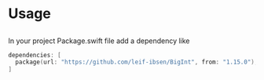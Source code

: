 # Usage

## 

In your project Package.swift file add a dependency like

```swift
dependencies: [
  package(url: "https://github.com/leif-ibsen/BigInt", from: "1.15.0"),
]
```
